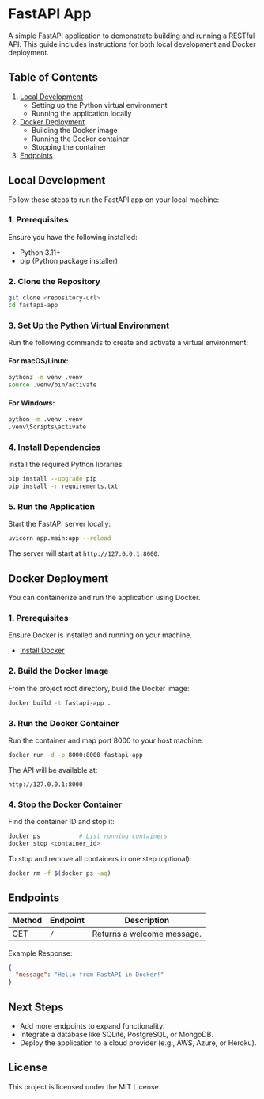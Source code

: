 # FastAPI App

A simple FastAPI application to demonstrate building and running a RESTful API. This guide includes instructions for both local development and Docker deployment.


## Table of Contents

1. [Local Development](#local-development)
   - Setting up the Python virtual environment
   - Running the application locally
2. [Docker Deployment](#docker-deployment)
   - Building the Docker image
   - Running the Docker container
   - Stopping the container
3. [Endpoints](#endpoints)


## Local Development

Follow these steps to run the FastAPI app on your local machine:

### 1. Prerequisites

Ensure you have the following installed:
- Python 3.11+
- pip (Python package installer)

### 2. Clone the Repository

```bash
git clone <repository-url>
cd fastapi-app
```

### 3. Set Up the Python Virtual Environment

Run the following commands to create and activate a virtual environment:

#### For macOS/Linux:

```bash
python3 -m venv .venv
source .venv/bin/activate
```

#### For Windows:

```bash
python -m .venv .venv
.venv\Scripts\activate
```

### 4. Install Dependencies

Install the required Python libraries:
```bash
pip install --upgrade pip
pip install -r requirements.txt
```

### 5. Run the Application

Start the FastAPI server locally:
```bash
uvicorn app.main:app --reload
```

The server will start at `http://127.0.0.1:8000`.

## Docker Deployment

You can containerize and run the application using Docker.

### 1. Prerequisites

Ensure Docker is installed and running on your machine.

- [Install Docker](https://docs.docker.com/get-docker/)


### 2. Build the Docker Image

From the project root directory, build the Docker image:

```bash
docker build -t fastapi-app .
```

### 3. Run the Docker Container

Run the container and map port 8000 to your host machine:

```bash
docker run -d -p 8000:8000 fastapi-app
```

The API will be available at:
```
http://127.0.0.1:8000
```

### 4. Stop the Docker Container

Find the container ID and stop it:

```bash
docker ps           # List running containers
docker stop <container_id>
```

To stop and remove all containers in one step (optional):
```bash
docker rm -f $(docker ps -aq)
```

## Endpoints

| Method | Endpoint      | Description                   |
|--------|---------------|-------------------------------|
| GET    | `/`           | Returns a welcome message.    |

Example Response:
```json
{
  "message": "Hello from FastAPI in Docker!"
}
```

## Next Steps

- Add more endpoints to expand functionality.
- Integrate a database like SQLite, PostgreSQL, or MongoDB.
- Deploy the application to a cloud provider (e.g., AWS, Azure, or Heroku).


## License

This project is licensed under the MIT License.
